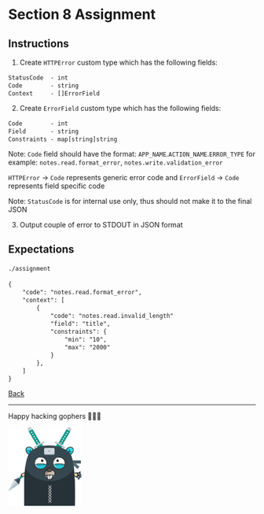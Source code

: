 # Section 8 Assignment

## Instructions

1. Create `HTTPError` custom type which has the following fields:

```
StatusCode  - int
Code        - string
Context     - []ErrorField
```

2. Create `ErrorField` custom type which has the following fields:

```
Code        - int
Field       - string
Constraints - map[string]string
```

Note: `Code` field should have the format: `APP_NAME`.`ACTION_NAME`.`ERROR_TYPE`
for example: `notes.read.format_error`, `notes.write.validation_error`

`HTTPError` -> `Code` represents generic error code
and `ErrorField` -> `Code` represents field specific code

Note: `StatusCode` is for internal use only, thus should
not make it to the final JSON

3. Output couple of error to STDOUT in JSON format

## Expectations

```
./assignment

{
    "code": "notes.read.format_error",
    "context": [
        {
            "code": "notes.read.invalid_length"
            "field": "title",
            "constraints": {
                "min": "10",
                "max": "2000"
            }
        },
    ]
}
```

[Back](https://github.com/steevehook/udemy-go101/blob/master/section_8-errors)

---

Happy hacking gophers 🚀🚀🚀

<img src="https://github.com/steevehook/udemy-go101/raw/master/udemy-go101.svg?sanitize=true" width="150px"/>
